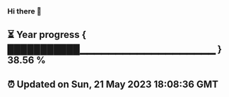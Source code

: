 ### Hi there 👋
⏳ Year progress { ███████████▁▁▁▁▁▁▁▁▁▁▁▁▁▁▁▁▁▁▁ } 38.56 %
---
⏰ Updated on Sun, 21 May 2023 18:08:36 GMT
---
